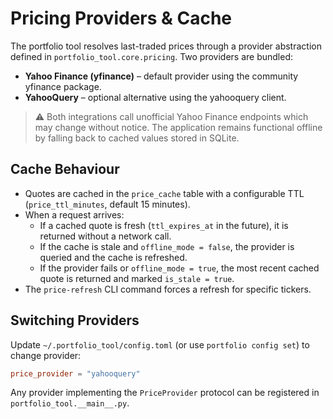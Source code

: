 # Pricing Providers & Cache

The portfolio tool resolves last-traded prices through a provider abstraction defined in `portfolio_tool.core.pricing`. Two providers are bundled:

- **Yahoo Finance (yfinance)** – default provider using the community yfinance package.
- **YahooQuery** – optional alternative using the yahooquery client.

> ⚠️ Both integrations call unofficial Yahoo Finance endpoints which may change without notice. The application remains functional offline by falling back to cached values stored in SQLite.

## Cache Behaviour

- Quotes are cached in the `price_cache` table with a configurable TTL (`price_ttl_minutes`, default 15 minutes).
- When a request arrives:
  - If a cached quote is fresh (`ttl_expires_at` in the future), it is returned without a network call.
  - If the cache is stale and `offline_mode = false`, the provider is queried and the cache is refreshed.
  - If the provider fails or `offline_mode = true`, the most recent cached quote is returned and marked `is_stale = true`.
- The `price-refresh` CLI command forces a refresh for specific tickers.

## Switching Providers

Update `~/.portfolio_tool/config.toml` (or use `portfolio config set`) to change provider:

```toml
price_provider = "yahooquery"
```

Any provider implementing the `PriceProvider` protocol can be registered in `portfolio_tool.__main__.py`.
